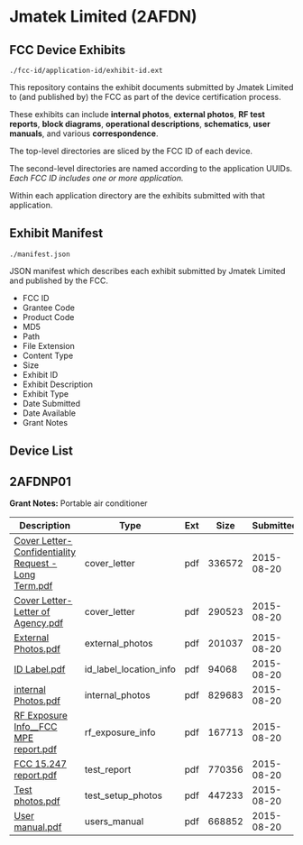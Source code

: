 # Jmatek Limited (2AFDN)
## FCC Device Exhibits

```
./fcc-id/application-id/exhibit-id.ext
```

This repository contains the exhibit documents submitted by Jmatek Limited to (and published by) the FCC as part of the device certification process.

These exhibits can include **internal photos**, **external photos**, **RF test reports**, **block diagrams**, **operational descriptions**, **schematics**, **user manuals**, and various **correspondence**.

The top-level directories are sliced by the FCC ID of each device.

The second-level directories are named according to the application UUIDs. *Each FCC ID includes one or more application.*

Within each application directory are the exhibits submitted with that application. 

## Exhibit Manifest

```
./manifest.json
```

JSON manifest which describes each exhibit submitted by Jmatek Limited and published by the FCC.

- FCC ID
- Grantee Code
- Product Code
- MD5
- Path
- File Extension
- Content Type
- Size
- Exhibit ID
- Exhibit Description
- Exhibit Type
- Date Submitted
- Date Available
- Grant Notes

## Device List
## 2AFDNP01
**Grant Notes:** Portable air conditioner

| Description | Type | Ext | Size | Submitted | Available |
| ----------- | ---- | --- | ---- | --------- | --------- |
| [Cover Letter-Confidentiality Request - Long Term.pdf](2AFDNP01/656edc5e81f231486a1c32f097024646/2720214.pdf) | cover_letter | pdf | 336572 | 2015-08-20 | 2015-08-20 |
| [Cover Letter-Letter of Agency.pdf](2AFDNP01/656edc5e81f231486a1c32f097024646/2720215.pdf) | cover_letter | pdf | 290523 | 2015-08-20 | 2015-08-20 |
| [External Photos.pdf](2AFDNP01/656edc5e81f231486a1c32f097024646/2720216.pdf) | external_photos | pdf | 201037 | 2015-08-20 | 2015-08-20 |
| [ID Label.pdf](2AFDNP01/656edc5e81f231486a1c32f097024646/2720218.pdf) | id_label_location_info | pdf | 94068 | 2015-08-20 | 2015-08-20 |
| [internal Photos.pdf](2AFDNP01/656edc5e81f231486a1c32f097024646/2720219.pdf) | internal_photos | pdf | 829683 | 2015-08-20 | 2015-08-20 |
| [RF Exposure Info__FCC MPE report.pdf](2AFDNP01/656edc5e81f231486a1c32f097024646/2720220.pdf) | rf_exposure_info | pdf | 167713 | 2015-08-20 | 2015-08-20 |
| [FCC 15.247 report.pdf](2AFDNP01/656edc5e81f231486a1c32f097024646/2720217.pdf) | test_report | pdf | 770356 | 2015-08-20 | 2015-08-20 |
| [Test photos.pdf](2AFDNP01/656edc5e81f231486a1c32f097024646/2720223.pdf) | test_setup_photos | pdf | 447233 | 2015-08-20 | 2015-08-20 |
| [User manual.pdf](2AFDNP01/656edc5e81f231486a1c32f097024646/2720224.pdf) | users_manual | pdf | 668852 | 2015-08-20 | 2015-08-20 |
